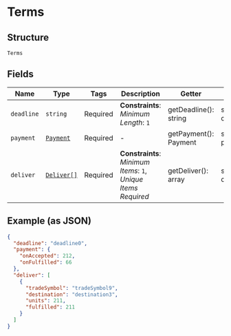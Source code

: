 
# Terms

## Structure

`Terms`

## Fields

| Name | Type | Tags | Description | Getter | Setter |
|  --- | --- | --- | --- | --- | --- |
| `deadline` | `string` | Required | **Constraints**: *Minimum Length*: `1` | getDeadline(): string | setDeadline(string deadline): void |
| `payment` | [`Payment`](../../doc/models/payment.md) | Required | - | getPayment(): Payment | setPayment(Payment payment): void |
| `deliver` | [`Deliver[]`](../../doc/models/deliver.md) | Required | **Constraints**: *Minimum Items*: `1`, *Unique Items Required* | getDeliver(): array | setDeliver(array deliver): void |

## Example (as JSON)

```json
{
  "deadline": "deadline0",
  "payment": {
    "onAccepted": 212,
    "onFulfilled": 66
  },
  "deliver": [
    {
      "tradeSymbol": "tradeSymbol9",
      "destination": "destination3",
      "units": 211,
      "fulfilled": 211
    }
  ]
}
```

